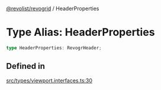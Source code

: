 [@revolist/revogrid](README.md) / HeaderProperties

# Type Alias: HeaderProperties

```ts
type HeaderProperties: RevogrHeader;
```

## Defined in

[src/types/viewport.interfaces.ts:30](https://github.com/revolist/revogrid/blob/c4e80f786890231c76aca88d327b090657d3fbb9/src/types/viewport.interfaces.ts#L30)

